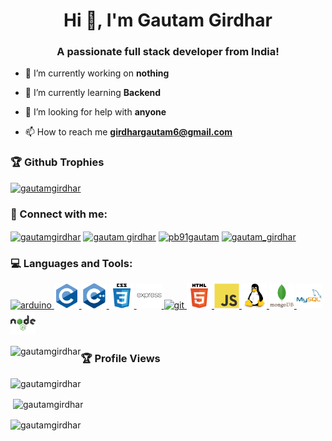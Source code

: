 <h1 align="center">Hi 👋, I'm Gautam Girdhar</h1>
<h3 align="center">A passionate full stack developer from India!</h3>

- 🔭 I’m currently working on **nothing**

- 🌱 I’m currently learning **Backend**

- 🤝 I’m looking for help with **anyone**

- 📫 How to reach me **girdhargautam6@gmail.com**

### 🏆 Github Trophies
<p align="left"> <a href="https://github.com/ryo-ma/github-profile-trophy"><img src="https://github-profile-trophy.vercel.app/?username=gautamgirdhar" alt="gautamgirdhar" /></a> </p>

<h3 align="left"> 🤝 Connect with me:</h3>
<p align="left">
<a href="https://dev.to/gautamgirdhar" target="blank"><img align="center" src="https://raw.githubusercontent.com/rahuldkjain/github-profile-readme-generator/master/src/images/icons/Social/devto.svg" alt="gautamgirdhar" height="30" width="40" /></a>
<a href="https://linkedin.com/in/gautam girdhar" target="blank"><img align="center" src="https://raw.githubusercontent.com/rahuldkjain/github-profile-readme-generator/master/src/images/icons/Social/linked-in-alt.svg" alt="gautam girdhar" height="30" width="40" /></a>
<a href="https://instagram.com/pb91gautam" target="blank"><img align="center" src="https://raw.githubusercontent.com/rahuldkjain/github-profile-readme-generator/master/src/images/icons/Social/instagram.svg" alt="pb91gautam" height="30" width="40" /></a>
<a href="https://www.leetcode.com/gautam_girdhar" target="blank"><img align="center" src="https://raw.githubusercontent.com/rahuldkjain/github-profile-readme-generator/master/src/images/icons/Social/leet-code.svg" alt="gautam_girdhar" height="30" width="40" /></a>
</p>

<h3 align="left"> 💻 Languages and Tools:</h3>
<p align="left"> <a href="https://www.arduino.cc/" target="_blank" rel="noreferrer"> <img src="https://cdn.worldvectorlogo.com/logos/arduino-1.svg" alt="arduino" width="40" height="40"/> </a> <a href="https://www.cprogramming.com/" target="_blank" rel="noreferrer"> <img src="https://raw.githubusercontent.com/devicons/devicon/master/icons/c/c-original.svg" alt="c" width="40" height="40"/> </a> <a href="https://www.w3schools.com/cpp/" target="_blank" rel="noreferrer"> <img src="https://raw.githubusercontent.com/devicons/devicon/master/icons/cplusplus/cplusplus-original.svg" alt="cplusplus" width="40" height="40"/> </a> <a href="https://www.w3schools.com/css/" target="_blank" rel="noreferrer"> <img src="https://raw.githubusercontent.com/devicons/devicon/master/icons/css3/css3-original-wordmark.svg" alt="css3" width="40" height="40"/> </a> <a href="https://expressjs.com" target="_blank" rel="noreferrer"> <img src="https://raw.githubusercontent.com/devicons/devicon/master/icons/express/express-original-wordmark.svg" alt="express" width="40" height="40"/> </a> <a href="https://git-scm.com/" target="_blank" rel="noreferrer"> <img src="https://www.vectorlogo.zone/logos/git-scm/git-scm-icon.svg" alt="git" width="40" height="40"/> </a> <a href="https://www.w3.org/html/" target="_blank" rel="noreferrer"> <img src="https://raw.githubusercontent.com/devicons/devicon/master/icons/html5/html5-original-wordmark.svg" alt="html5" width="40" height="40"/> </a> <a href="https://developer.mozilla.org/en-US/docs/Web/JavaScript" target="_blank" rel="noreferrer"> <img src="https://raw.githubusercontent.com/devicons/devicon/master/icons/javascript/javascript-original.svg" alt="javascript" width="40" height="40"/> </a> <a href="https://www.linux.org/" target="_blank" rel="noreferrer"> <img src="https://raw.githubusercontent.com/devicons/devicon/master/icons/linux/linux-original.svg" alt="linux" width="40" height="40"/> </a> <a href="https://www.mongodb.com/" target="_blank" rel="noreferrer"> <img src="https://raw.githubusercontent.com/devicons/devicon/master/icons/mongodb/mongodb-original-wordmark.svg" alt="mongodb" width="40" height="40"/> </a> <a href="https://www.mysql.com/" target="_blank" rel="noreferrer"> <img src="https://raw.githubusercontent.com/devicons/devicon/master/icons/mysql/mysql-original-wordmark.svg" alt="mysql" width="40" height="40"/> </a> <a href="https://nodejs.org" target="_blank" rel="noreferrer"> <img src="https://raw.githubusercontent.com/devicons/devicon/master/icons/nodejs/nodejs-original-wordmark.svg" alt="nodejs" width="40" height="40"/> </a> </p>

<p><img align="left" src="https://github-readme-stats.vercel.app/api/top-langs?username=gautamgirdhar&show_icons=true&locale=en&layout=compact" alt="gautamgirdhar" /></p>

### 🏆 Profile Views
<p align="left"> <img src="https://komarev.com/ghpvc/?username=gautamgirdhar&label=Profile%20views&color=0e75b6&style=flat" alt="gautamgirdhar" /> </p>
<p>&nbsp;<img align="center" src="https://github-readme-stats.vercel.app/api?username=gautamgirdhar&show_icons=true&locale=en" alt="gautamgirdhar" /></p>

<p><img align="center" src="https://github-readme-streak-stats.herokuapp.com/?user=gautamgirdhar&" alt="gautamgirdhar" /></p>
